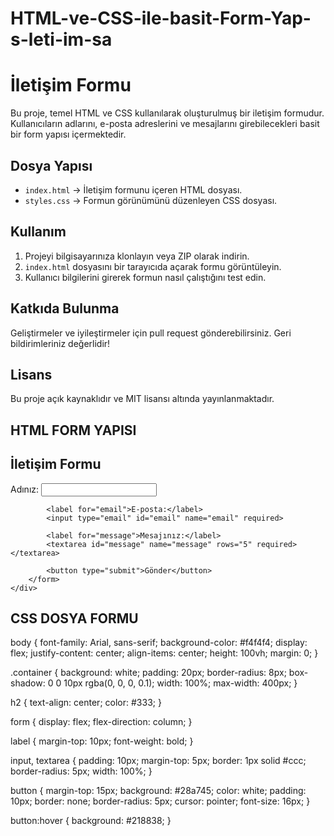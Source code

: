 # HTML-ve-CSS-ile-basit-Form-Yap-s-leti-im-sa
# İletişim Formu

Bu proje, temel HTML ve CSS kullanılarak oluşturulmuş bir iletişim formudur. Kullanıcıların adlarını, e-posta adreslerini ve mesajlarını girebilecekleri basit bir form yapısı içermektedir.

## Dosya Yapısı

- `index.html` → İletişim formunu içeren HTML dosyası.
- `styles.css` → Formun görünümünü düzenleyen CSS dosyası.

## Kullanım

1. Projeyi bilgisayarınıza klonlayın veya ZIP olarak indirin.
2. `index.html` dosyasını bir tarayıcıda açarak formu görüntüleyin.
3. Kullanıcı bilgilerini girerek formun nasıl çalıştığını test edin.

## Katkıda Bulunma

Geliştirmeler ve iyileştirmeler için pull request gönderebilirsiniz. Geri bildirimleriniz değerlidir!

## Lisans

Bu proje açık kaynaklıdır ve MIT lisansı altında yayınlanmaktadır.
## HTML FORM YAPISI

<!DOCTYPE html>
<html lang="tr">
<head>
    <meta charset="UTF-8">
    <meta name="viewport" content="width=device-width, initial-scale=1.0">
    <title>İletişim Sayfası</title>
    <link rel="stylesheet" href="styles.css">
</head>
<body>
    <div class="container">
        <h2>İletişim Formu</h2>
        <form action="#" method="post">
            <label for="name">Adınız:</label>
            <input type="text" id="name" name="name" required>

            <label for="email">E-posta:</label>
            <input type="email" id="email" name="email" required>

            <label for="message">Mesajınız:</label>
            <textarea id="message" name="message" rows="5" required></textarea>

            <button type="submit">Gönder</button>
        </form>
    </div>
</body>
</html>

## CSS DOSYA FORMU
body {
    font-family: Arial, sans-serif;
    background-color: #f4f4f4;
    display: flex;
    justify-content: center;
    align-items: center;
    height: 100vh;
    margin: 0;
}

.container {
    background: white;
    padding: 20px;
    border-radius: 8px;
    box-shadow: 0 0 10px rgba(0, 0, 0, 0.1);
    width: 100%;
    max-width: 400px;
}

h2 {
    text-align: center;
    color: #333;
}

form {
    display: flex;
    flex-direction: column;
}

label {
    margin-top: 10px;
    font-weight: bold;
}

input, textarea {
    padding: 10px;
    margin-top: 5px;
    border: 1px solid #ccc;
    border-radius: 5px;
    width: 100%;
}

button {
    margin-top: 15px;
    background: #28a745;
    color: white;
    padding: 10px;
    border: none;
    border-radius: 5px;
    cursor: pointer;
    font-size: 16px;
}

button:hover {
    background: #218838;
}
